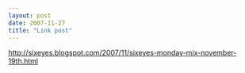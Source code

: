 ```yaml
---
layout: post
date: 2007-11-27
title: "Link post"
---
```

<http://sixeyes.blogspot.com/2007/11/sixeyes-monday-mix-november-19th.html>

